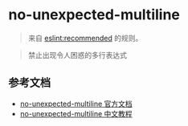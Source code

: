 # no-unexpected-multiline

> 来自 [eslint:recommended](https://eslint.org/docs/rules/) 的规则。

> 禁止出现令人困惑的多行表达式

## 参考文档

- [no-unexpected-multiline 官方文档](https://eslint.org/docs/rules/no-unexpected-multiline)
- [no-unexpected-multiline 中文教程](https://eslint.cn/docs/rules/no-unexpected-multiline)
